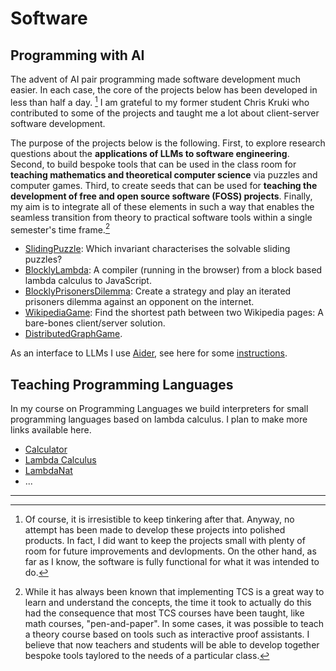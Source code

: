# Software

## Programming with AI

The advent of AI pair programming made software development much easier. In each case, the core of the projects below has been developed in less than half a day. [^features] I am grateful to my former student Chris Kruki who contributed to some of the projects and taught me a lot about client-server software development.

[^features]: Of course, it is irresistible to keep tinkering after that. Anyway, no attempt has been made to develop these projects into polished products. In fact, I did want to keep the projects small with plenty of room for future improvements and devlopments. On the other hand, as far as I know, the software is fully functional for what it was intended to do.

The purpose of the projects below is the following. First, to explore research questions about the **applications of LLMs to software engineering**. Second, to build bespoke tools that can be used in the class room for **teaching mathematics and theoretical computer science** via puzzles and computer games. Third, to create seeds that can be used for **teaching the development of free and open source software (FOSS) projects**. Finally, my aim is to integrate all of these elements in such a way that enables the seamless transition from theory to practical software tools within a single semester's time frame.[^tcs]

[^tcs]: While it has always been known that implementing TCS is a great way to learn and understand the concepts, the time it took to actually do this had the consequence that most TCS courses have been taught, like math courses, "pen-and-paper". In some cases, it was possible to teach a theory course based on tools such as interactive proof assistants. I believe that now teachers and students will be able to develop together bespoke tools taylored to the needs of a particular class.

- [SlidingPuzzle](https://alexhkurz.github.io/SlidingPuzzle/): Which invariant characterises the solvable sliding puzzles? 
- [BlocklyLambda](https://alexhkurz.github.io/BlocklyLambdaCalculus/lc-with-definitions/): A compiler (running in the browser) from a block based lambda calculus to JavaScript. 
- [BlocklyPrisonersDilemma](https://github.com/alexhkurz/BlocklyPrisonersDilemma): Create a strategy and play an iterated prisoners dilemma against an opponent on the internet.
- [WikipediaGame](https://github.com/alexhkurz/WikipediaGame): Find the shortest path between two Wikipedia pages: A bare-bones client/server solution.
- [DistributedGraphGame](https://codeberg.org/alexhkurz/DistributedGraphGame).

As an interface to LLMs I use [Aider](https://aider.chat/docs/install.html), see here for some [instructions](https://codeberg.org/alexhkurz/blockly-experiments/src/branch/main/README.md).

## Teaching Programming Languages

In my course on Programming Languages we build interpreters for small programming languages based on lambda calculus. I plan to make more links available here.

- [Calculator](https://codeberg.org/alexhkurz/Calculator)  
- [Lambda Calculus](https://codeberg.org/alexhkurz/LambdaCalculus)  
- [LambdaNat](https://codeberg.org/alexhkurz/LambdaNat) 
- ... 

---

